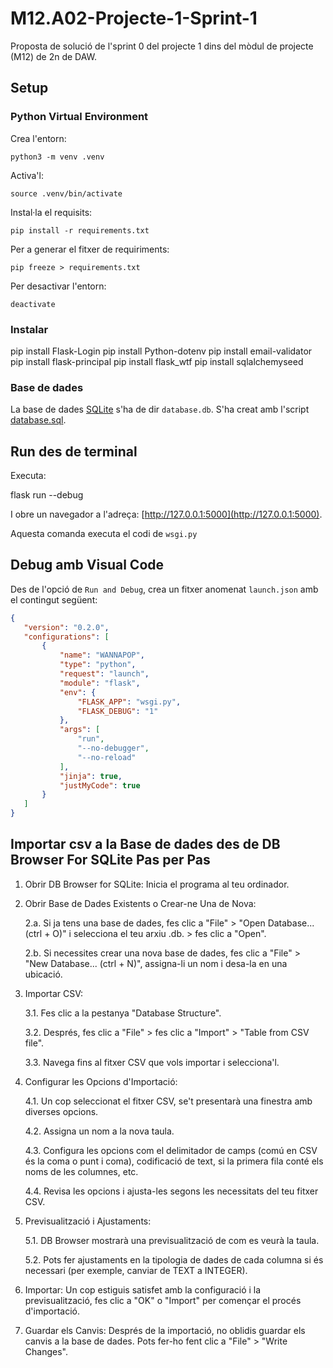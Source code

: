 # M12.A02-Projecte-1-Sprint-1


Proposta de solució de l'sprint 0 del projecte 1 dins del mòdul de projecte (M12) de 2n de DAW.


## Setup


### Python Virtual Environment


Crea l'entorn:


    python3 -m venv .venv


Activa'l:


    source .venv/bin/activate


Instal·la el requisits:


    pip install -r requirements.txt


Per a generar el fitxer de requiriments:


    pip freeze > requirements.txt


Per desactivar l'entorn:


    deactivate


### Instalar


pip install Flask-Login
pip install Python-dotenv
pip install email-validator
pip install flask-principal
pip install flask_wtf
pip install sqlalchemyseed

### Base de dades


La base de dades [SQLite](https://www.sqlite.org) s'ha de dir `database.db`. S'ha creat amb l'script [database.sql](./database.sql).


## Run des de terminal


Executa:


   flask run --debug


I obre un navegador a l'adreça: [http://127.0.0.1:5000](http://127.0.0.1:5000).


Aquesta comanda executa el codi de `wsgi.py`


## Debug amb Visual Code


Des de l'opció de `Run and Debug`, crea un fitxer anomenat `launch.json` amb el contingut següent:


```json
{
   "version": "0.2.0",
   "configurations": [
       {
           "name": "WANNAPOP",
           "type": "python",
           "request": "launch",
           "module": "flask",
           "env": {
               "FLASK_APP": "wsgi.py",
               "FLASK_DEBUG": "1"
           },
           "args": [
               "run",
               "--no-debugger",
               "--no-reload"
           ],
           "jinja": true,
           "justMyCode": true
       }
   ]
}
```

## Importar csv a la Base de dades des de DB Browser For SQLite Pas per Pas

1. Obrir DB Browser for SQLite: Inicia el programa al teu ordinador.

2. Obrir Base de Dades Existents o Crear-ne Una de Nova:

    2.a. Si ja tens una base de dades, fes clic a "File" > "Open Database... (ctrl + O)" i selecciona el teu arxiu .db. > fes clic a "Open".
    
    2.b. Si necessites crear una nova base de dades, fes clic a "File" > "New Database... (ctrl + N)", assigna-li un nom i desa-la en una ubicació.

3. Importar CSV:

    3.1. Fes clic a la pestanya "Database Structure".

    3.2. Després, fes clic a "File" > fes clic a "Import" > "Table from CSV file".

    3.3. Navega fins al fitxer CSV que vols importar i selecciona'l.

4. Configurar les Opcions d'Importació:

    4.1. Un cop seleccionat el fitxer CSV, se't presentarà una finestra amb diverses opcions.

    4.2. Assigna un nom a la nova taula.

    4.3. Configura les opcions com el delimitador de camps (comú en CSV és la coma o punt i coma), codificació de text, si la primera fila conté els noms de les columnes, etc.

    4.4. Revisa les opcions i ajusta-les segons les necessitats del teu fitxer CSV.

5. Previsualització i Ajustaments:

    5.1. DB Browser mostrarà una previsualització de com es veurà la taula.

    5.2. Pots fer ajustaments en la tipologia de dades de cada columna si és necessari (per exemple, canviar de TEXT a INTEGER).

6. Importar: Un cop estiguis satisfet amb la configuració i la previsualització, fes clic a "OK" o "Import" per començar el procés d'importació.

7. Guardar els Canvis: Després de la importació, no oblidis guardar els canvis a la base de dades. Pots fer-ho fent clic a "File" > "Write Changes".
